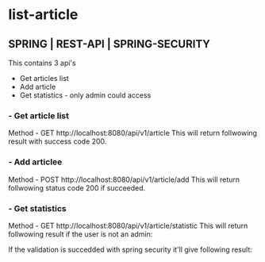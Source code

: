 # list-article


## SPRING | REST-API | SPRING-SECURITY
This contains 3 api's

- Get articles list
- Add article
- Get statistics - only admin could access

### - Get article list
Method - GET
http://localhost:8080/api/v1/article
This will return follwowing result with success code 200.


### - Add articlee
Method - POST
http://localhost:8080/api/v1/article/add
This will return follwowing status code 200 if succeeded.


### - Get statistics
Method - GET
http://localhost:8080/api/v1/article/statistic
This will return follwowing result if the user is not an admin:

If the validation is succedded with spring security it'll give following result:
